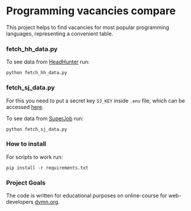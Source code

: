 # Programming vacancies compare

This project helps to find vacancies for most popular programming languages, 
representing a convenient table.

### fetch_hh_data.py

To see data from [HeadHunter](https://hh.ru/) run:
```
python fetch_hh_data.py
```

### fetch_sj_data.py

For this you need to put a secret key `SJ_KEY` inside `.env` file, 
which can be accessed [here](https://api.superjob.ru/info/).

To see data from [SuperJob](https://www.superjob.ru/) run:
```
python fetch_sj_data.py
```


### How to install

For scripts to work run:
```
pip install -r requirements.txt
```

### Project Goals

The code is written for educational purposes on online-course for web-developers [dvmn.org](https://dvmn.org/).